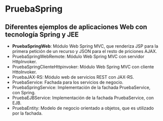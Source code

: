 PruebaSpring
============
Diferentes ejemplos de aplicaciones Web con tecnología Spring y JEE
-----------------------------------------------

* <b>PruebaSpringWeb</b>: Módulo Web Spring MVC, que renderiza JSP para la primera petición de un recurso y JSON para el resto de priciones AJAX.
* PruebaSpringWebRemote: Módulo Web Spring MVC con servidor HttpInvoker.
* PruebaSpringClienteHttpinvoker: Módulo Web Spring MVC con cliente HttoInvoker.
* PruebaJAX-RS: Módulo web de servicios REST con JAX-RS.
* PruebaService: Fachada para los servicios de negocio.
* PruebaSpringService: Implementación de la fachada PruebaService, con Spring.
* PruebaEJBService: Implementación de la fachada PruebaService, con EJB.
* PruebaEntity: Modelo de negocio orientado a objetos, que es utilizado por la fachada.
